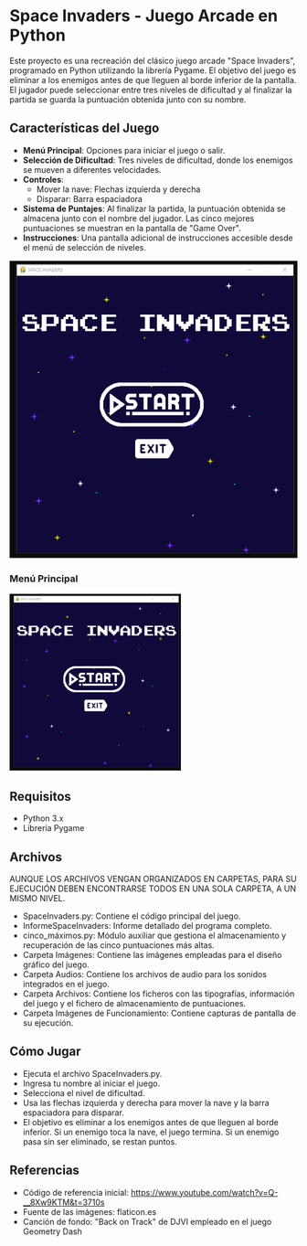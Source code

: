 # Space Invaders - Juego Arcade en Python

Este proyecto es una recreación del clásico juego arcade "Space Invaders", programado en Python utilizando la librería Pygame. El objetivo del juego es eliminar a los enemigos antes de que lleguen al borde inferior de la pantalla. El jugador puede seleccionar entre tres niveles de dificultad y al finalizar la partida se guarda la puntuación obtenida junto con su nombre. 

## Características del Juego

- **Menú Principal**: Opciones para iniciar el juego o salir.
- **Selección de Dificultad**: Tres niveles de dificultad, donde los enemigos se mueven a diferentes velocidades.
- **Controles**:
  - Mover la nave: Flechas izquierda y derecha
  - Disparar: Barra espaciadora
- **Sistema de Puntajes**: Al finalizar la partida, la puntuación obtenida se almacena junto con el nombre del jugador. Las cinco mejores puntuaciones se muestran en la pantalla de "Game Over".
- **Instrucciones**: Una pantalla adicional de instrucciones accesible desde el menú de selección de niveles.

![Menú Inicio](./ImagenesFuncionamiento/MenuInicio.png)

### Menú Principal
<img src="./ImagenesFuncionamiento/MenuInicio.png" alt="Menú principal del juego" width="300"/>

## Requisitos

- Python 3.x
- Librería Pygame

## Archivos

AUNQUE LOS ARCHIVOS VENGAN ORGANIZADOS EN CARPETAS, PARA SU EJECUCIÓN DEBEN ENCONTRARSE TODOS EN UNA SOLA CARPETA, A UN MISMO NIVEL.

- SpaceInvaders.py: Contiene el código principal del juego.
- InformeSpaceInvaders: Informe detallado del programa completo.
- cinco_máximos.py: Módulo auxiliar que gestiona el almacenamiento y recuperación de las cinco puntuaciones más altas.
- Carpeta Imágenes: Contiene las imágenes empleadas para el diseño gráfico del juego.
- Carpeta Audios: Contiene los archivos de audio para los sonidos integrados en el juego.
- Carpeta Archivos: Contiene los ficheros con las tipografías, información del juego y el fichero de almacenamiento de puntuaciones.
- Carpeta Imágenes de Funcionamiento: Contiene capturas de pantalla de su ejecución.

## Cómo Jugar

- Ejecuta el archivo SpaceInvaders.py.
- Ingresa tu nombre al iniciar el juego.
- Selecciona el nivel de dificultad.
- Usa las flechas izquierda y derecha para mover la nave y la barra espaciadora para disparar.
- El objetivo es eliminar a los enemigos antes de que lleguen al borde inferior. Si un enemigo toca la nave, el juego termina. Si un enemigo pasa sin ser eliminado, se restan puntos.

## Referencias

- Código de referencia inicial: https://www.youtube.com/watch?v=Q-__8Xw9KTM&t=3710s
- Fuente de las imágenes: flaticon.es
- Canción de fondo: "Back on Track" de DJVI empleado en el juego Geometry Dash







